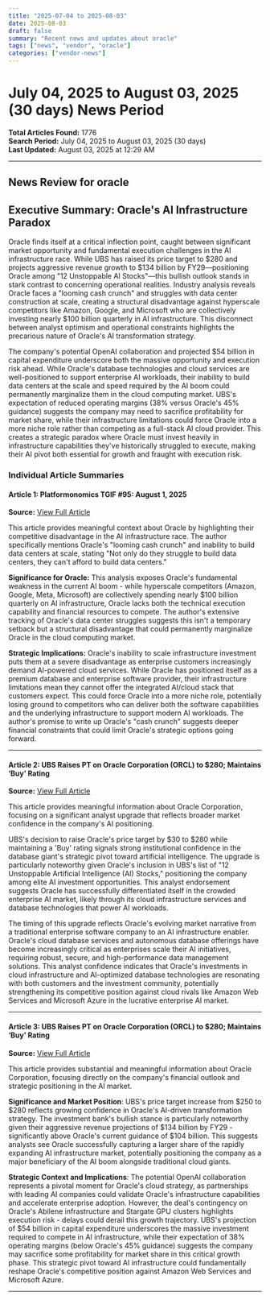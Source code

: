 ```yaml
---
title: "2025-07-04 to 2025-08-03"
date: 2025-08-03
draft: false
summary: "Recent news and updates about oracle"
tags: ["news", "vendor", "oracle"]
categories: ["vendor-news"]
---
```


# July 04, 2025 to August 03, 2025 (30 days) News Period 

**Total Articles Found:** 1776  
**Search Period:** July 04, 2025 to August 03, 2025 (30 days)  
**Last Updated:** August 03, 2025 at 12:29 AM

---

## News Review for oracle

## Executive Summary: Oracle's AI Infrastructure Paradox

Oracle finds itself at a critical inflection point, caught between significant market opportunity and fundamental execution challenges in the AI infrastructure race. While UBS has raised its price target to $280 and projects aggressive revenue growth to $134 billion by FY29—positioning Oracle among "12 Unstoppable AI Stocks"—this bullish outlook stands in stark contrast to concerning operational realities. Industry analysis reveals Oracle faces a "looming cash crunch" and struggles with data center construction at scale, creating a structural disadvantage against hyperscale competitors like Amazon, Google, and Microsoft who are collectively investing nearly $100 billion quarterly in AI infrastructure. This disconnect between analyst optimism and operational constraints highlights the precarious nature of Oracle's AI transformation strategy.

The company's potential OpenAI collaboration and projected $54 billion in capital expenditure underscore both the massive opportunity and execution risk ahead. While Oracle's database technologies and cloud services are well-positioned to support enterprise AI workloads, their inability to build data centers at the scale and speed required by the AI boom could permanently marginalize them in the cloud computing market. UBS's expectation of reduced operating margins (38% versus Oracle's 45% guidance) suggests the company may need to sacrifice profitability for market share, while their infrastructure limitations could force Oracle into a more niche role rather than competing as a full-stack AI cloud provider. This creates a strategic paradox where Oracle must invest heavily in infrastructure capabilities they've historically struggled to execute, making their AI pivot both essential for growth and fraught with execution risk.

### Individual Article Summaries

#### Article 1: Platformonomics TGIF #95: August 1, 2025

**Source:** [View Full Article](https://platformonomics.com/2025/08/platformonomics-tgif-95-august-1-2025/)

This article provides meaningful context about Oracle by highlighting their competitive disadvantage in the AI infrastructure race. The author specifically mentions Oracle's "looming cash crunch" and inability to build data centers at scale, stating "Not only do they struggle to build data centers, they can't afford to build data centers."

**Significance for Oracle:** This analysis exposes Oracle's fundamental weakness in the current AI boom - while hyperscale competitors (Amazon, Google, Meta, Microsoft) are collectively spending nearly $100 billion quarterly on AI infrastructure, Oracle lacks both the technical execution capability and financial resources to compete. The author's extensive tracking of Oracle's data center struggles suggests this isn't a temporary setback but a structural disadvantage that could permanently marginalize Oracle in the cloud computing market.

**Strategic Implications:** Oracle's inability to scale infrastructure investment puts them at a severe disadvantage as enterprise customers increasingly demand AI-powered cloud services. While Oracle has positioned itself as a premium database and enterprise software provider, their infrastructure limitations mean they cannot offer the integrated AI/cloud stack that customers expect. This could force Oracle into a more niche role, potentially losing ground to competitors who can deliver both the software capabilities and the underlying infrastructure to support modern AI workloads. The author's promise to write up Oracle's "cash crunch" suggests deeper financial constraints that could limit Oracle's strategic options going forward.

---

#### Article 2: UBS Raises PT on Oracle Corporation (ORCL) to $280; Maintains ‘Buy’ Rating

**Source:** [View Full Article](https://biztoc.com/x/6df047e7cfd0726c)

This article provides meaningful information about Oracle Corporation, focusing on a significant analyst upgrade that reflects broader market confidence in the company's AI positioning.

UBS's decision to raise Oracle's price target by $30 to $280 while maintaining a 'Buy' rating signals strong institutional confidence in the database giant's strategic pivot toward artificial intelligence. The upgrade is particularly noteworthy given Oracle's inclusion in UBS's list of "12 Unstoppable Artificial Intelligence (AI) Stocks," positioning the company among elite AI investment opportunities. This analyst endorsement suggests Oracle has successfully differentiated itself in the crowded enterprise AI market, likely through its cloud infrastructure services and database technologies that power AI workloads.

The timing of this upgrade reflects Oracle's evolving market narrative from a traditional enterprise software company to an AI infrastructure enabler. Oracle's cloud database services and autonomous database offerings have become increasingly critical as enterprises scale their AI initiatives, requiring robust, secure, and high-performance data management solutions. This analyst confidence indicates that Oracle's investments in cloud infrastructure and AI-optimized database technologies are resonating with both customers and the investment community, potentially strengthening its competitive position against cloud rivals like Amazon Web Services and Microsoft Azure in the lucrative enterprise AI market.

---

#### Article 3: UBS Raises PT on Oracle Corporation (ORCL) to $280; Maintains ‘Buy’ Rating

**Source:** [View Full Article](https://finance.yahoo.com/news/ubs-raises-pt-oracle-corporation-150520488.html)

This article provides substantial and meaningful information about Oracle Corporation, focusing directly on the company's financial outlook and strategic positioning in the AI market.

**Significance and Market Position**: UBS's price target increase from $250 to $280 reflects growing confidence in Oracle's AI-driven transformation strategy. The investment bank's bullish stance is particularly noteworthy given their aggressive revenue projections of $134 billion by FY29 - significantly above Oracle's current guidance of $104 billion. This suggests analysts see Oracle successfully capturing a larger share of the rapidly expanding AI infrastructure market, potentially positioning the company as a major beneficiary of the AI boom alongside traditional cloud giants.

**Strategic Context and Implications**: The potential OpenAI collaboration represents a pivotal moment for Oracle's cloud strategy, as partnerships with leading AI companies could validate Oracle's infrastructure capabilities and accelerate enterprise adoption. However, the deal's contingency on Oracle's Abilene infrastructure and Stargate GPU clusters highlights execution risk - delays could derail this growth trajectory. UBS's projection of $54 billion in capital expenditure underscores the massive investment required to compete in AI infrastructure, while their expectation of 38% operating margins (below Oracle's 45% guidance) suggests the company may sacrifice some profitability for market share in this critical growth phase. This strategic pivot toward AI infrastructure could fundamentally reshape Oracle's competitive position against Amazon Web Services and Microsoft Azure.



---

